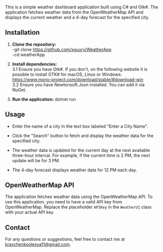 This is a simple weather dashboard application built using C# and Gtk#. 
The application fetches weather data from the OpenWeatherMap API and displays the current weather and a 4-day forecast for the specified city.

## Installation

1. **Clone the repository:** <br>
    -git clone https://github.com/xouury/WeatherApp <br>
    -cd weatherApp

3. **Install dependencies:** <br>
    3.1 Ensure you have Gtk#. If you don't, on the following website it is possible to install GTK# for macOS, Linux or Windows: https://www.mono-project.com/download/stable/#download-win <br>
    3.2 Ensure you have Newtonsoft.Json installed. You can add it via NuGet. 

5. **Run the application:**
    dotnet run

## Usage
   - Enter the name of a city in the text box labeled "Enter a City Name".
   - Click the "Search" button to fetch and display the weather data for the specified city.

   - The weather data is updated for the current day at the next available three-hour interval. For example, if the current time is 2 PM, the next update will be for 3 PM.
   - The 4-day forecast displays weather data for 12 PM each day.
     
## OpenWeatherMap API

The application fetches weather data using the OpenWeatherMap API. To use this application, you need to have a valid API key from OpenWeatherMap. Replace the placeholder `APIKey` in the `WeatherUI` class with your actual API key.

## Contact

For any questions or suggestions, feel free to contact me at kravchenkoolesya11@gmail.com.
